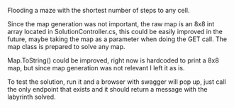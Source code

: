 Flooding a maze with the shortest number of steps to any cell.

Since the map generation was not important, the raw map is an 8x8 int array located in SolutionController.cs, this could be easily improved in the future, maybe taking the map as a parameter when doing the GET call. The map class is prepared to solve any map.

Map.ToString() could be improved, right now is hardcoded to print a 8x8 map, but since map generation was not relevant I left it as is.

To test the solution, run it and a browser with swagger will pop up, just call the only endpoint that exists and it should return a message with the labyrinth solved.
